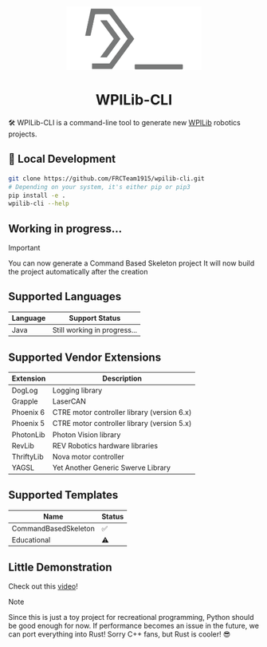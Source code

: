 <div align="center">
    <a href="https://mckinleyfirebirds.com">
        <picture>
            <img alt="WPILib-CLI" src="https://raw.githubusercontent.com/FRCTeam1915/wpilib-cli/refs/heads/main/assets/logo.svg" height="128px">
        </picture>
    </a>
    <h1>WPILib-CLI</h1>
</div>

🛠️ WPILib-CLI is a command-line tool to generate new [WPILib](https://docs.wpilib.org/en/stable/docs/zero-to-robot/step-2/wpilib-setup.html) robotics projects.

## 🚀 Local Development

```bash
git clone https://github.com/FRCTeam1915/wpilib-cli.git
# Depending on your system, it's either pip or pip3
pip install -e .
wpilib-cli --help
```

## Working in progress...

> [!IMPORTANT]
> You can now generate a Command Based Skeleton project
> It will now build the project automatically after the creation

## Supported Languages
| Language | Support Status               |
|----------|------------------------------|
| Java     | Still working in progress... |

## Supported Vendor Extensions
| Extension  | Description                                 |
|------------|---------------------------------------------|
| DogLog     | Logging library                             |
| Grapple    | LaserCAN                                    |
| Phoenix 6  | CTRE motor controller library (version 6.x) |
| Phoenix 5  | CTRE motor controller library (version 5.x) |
| PhotonLib  | Photon Vision library                       |
| RevLib     | REV Robotics hardware libraries             |
| ThriftyLib | Nova motor controller                       |
| YAGSL      | Yet Another Generic Swerve Library          |


## Supported Templates
| Name                 | Status |
|----------------------|--------|
| CommandBasedSkeleton | ✅      |
| Educational          | ⚠️     |


## Little Demonstration
Check out this [video](https://www.youtube.com/watch?v=Y-nSDGd3G2A)!

> [!NOTE]
> Since this is just a toy project for recreational programming, Python should be good enough for now. If performance becomes an issue in the future, we can port everything into Rust! Sorry C++ fans, but Rust is cooler! 😎

